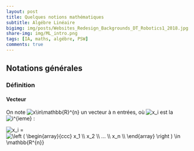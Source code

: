 ```yaml
---
layout: post
title: Quelques notions mathématiques  
subtitle: Algébre Linéaire  
bigimg: img/posts/Websites_Redesign_Backgrounds_DT_Robotics1_2018.jpg
share-img: img/ML_intro.png
tags: [IA, maths, algébre, PSW]
comments: true
---
```




## Notations générales

### Définition 

#### Vecteur 
On note  <img src="https://latex.codecogs.com/svg.latex?\Large&space; x\in\mathbb{R}^{n} " title=" x\in\mathbb{R}^{n} " /> un vecteur à n entrées, où <img src="https://latex.codecogs.com/svg.latex?\Large&space; x_i " title=" x_i "/> est la <img src="https://latex.codecogs.com/svg.latex?\Large&space; i^{eme} " title=" i^{ieme} " /> :  

<img src="https://latex.codecogs.com/svg.latex?\Large&space; x_i " title=" x_i " /> = 
<img src="https://latex.codecogs.com/svg.latex?\Large&space; \left (
   \begin{array}{ccc}
      x_1 \\
      x_2 \\
      ... \\
      x_n \\
   \end{array}
   \right ) " title=" \left (
   \begin{array}{ccc}
      x_1 \\
      x_2 \\
      ... \\
      x_n \\
   \end{array}
   \right ) \in \mathbb{R^{n}}" /> 

